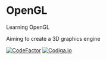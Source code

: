 # OpenGL
Learning OpenGL

Aiming to create a 3D graphics engine

[![CodeFactor](https://www.codefactor.io/repository/github/freddycansic/opengl/badge)](https://www.codefactor.io/repository/github/freddycansic/opengl)
[![Codiga.io](https://api.codiga.io/project/32615/score/svg)](https://api.codiga.io/project/32615/score/svg)
